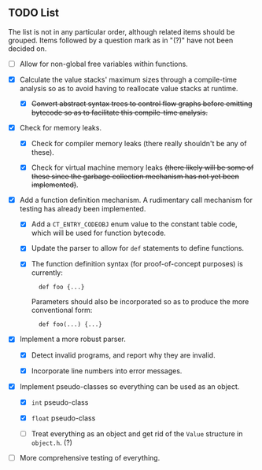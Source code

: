 TODO List
---------

The list is not in any particular order, although related items should be grouped. Items followed by a question mark as in "(?)" have not been decided on.

- [ ] Allow for non-global free variables within functions.

- [x] Calculate the value stacks' maximum sizes through a compile-time analysis so as to avoid having to reallocate value stacks at runtime.

    - [x] ~~Convert abstract syntax trees to control flow graphs before emitting bytecode so as to facilitate this compile-time analysis.~~

- [x] Check for memory leaks.

    - [x] Check for compiler memory leaks (there really shouldn't be any of these).
    
    - [x] Check for virtual machine memory leaks ~~(there likely will be some of these since the garbage collection mechanism has not yet been implemented)~~.

- [x] Add a function definition mechanism. A rudimentary call mechanism for testing has already been implemented.
  
    - [x] Add a `CT_ENTRY_CODEOBJ` enum value to the constant table code, which will be used for function bytecode.
      
    - [x] Update the parser to allow for `def` statements to define functions.
    
    - [x] The function definition syntax (for proof-of-concept purposes) is currently:

            def foo {...}

        Parameters should also be incorporated so as to produce the more conventional form:

            def foo(...) {...}
          
- [x] Implement a more robust parser.

    - [x] Detect invalid programs, and report why they are invalid.
    
    - [x] Incorporate line numbers into error messages.
    
- [x] Implement pseudo-classes so everything can be used as an object.

    - [x] `int` pseudo-class
    
    - [x] `float` pseudo-class
    
    - [ ] Treat everything as an object and get rid of the `Value` structure in `object.h`. (?)
    
- [ ] More comprehensive testing of everything.
